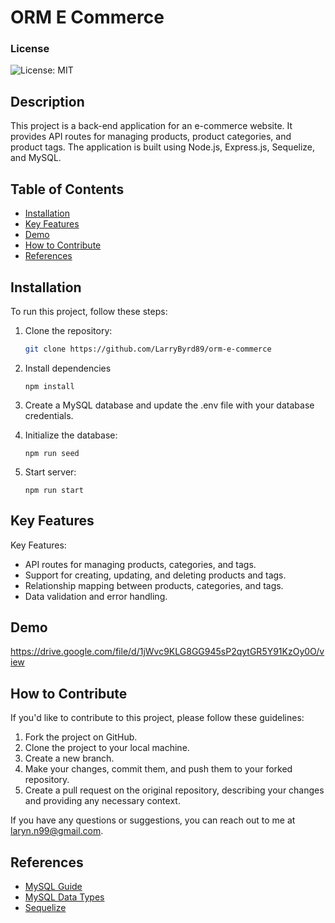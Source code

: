 # ORM E Commerce

### License
![License: MIT](https://img.shields.io/badge/License-MIT-yellow.svg)

## Description

This project is a back-end application for an e-commerce website. It provides API routes for managing products, product categories, and product tags. The application is built using Node.js, Express.js, Sequelize, and MySQL.

## Table of Contents
- [Installation](#installation)
- [Key Features](#key-features)
- [Demo](#demo)
- [How to Contribute](#how-to-contribute)
- [References](#references)

## Installation
To run this project, follow these steps:

1. Clone the repository:
   ```bash
   git clone https://github.com/LarryByrd89/orm-e-commerce
   ```

2. Install dependencies
   ```
   npm install
   ```

3. Create a MySQL database and update the .env file with your database credentials.
  
4. Initialize the database:
   ```
   npm run seed
   ```
5. Start server:
    ```
    npm run start
    ```
## Key Features

Key Features:

- API routes for managing products, categories, and tags.
- Support for creating, updating, and deleting products and tags.
- Relationship mapping between products, categories, and tags.
- Data validation and error handling.

## Demo
https://drive.google.com/file/d/1jWvc9KLG8GG945sP2qytGR5Y91KzOy0O/view

## How to Contribute
If you'd like to contribute to this project, please follow these guidelines:

1. Fork the project on GitHub.
2. Clone the project to your local machine.
3. Create a new branch.
4. Make your changes, commit them, and push them to your forked repository.
5. Create a pull request on the original repository, describing your changes and providing any necessary context.

If you have any questions or suggestions, you can reach out to me at laryn.n99@gmail.com.

## References

- [MySQL Guide](https://dev.mysql.com/doc/refman/8.0/en/select.html)
- [MySQL Data Types](https://dev.mysql.com/doc/refman/8.0/en/data-types.html)
- [Sequelize](https://sequelize.org/)
